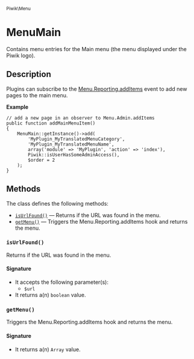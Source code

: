 <small>Piwik\Menu</small>

MenuMain
========

Contains menu entries for the Main menu (the menu displayed under the Piwik logo).

Description
-----------

Plugins can subscribe to the [Menu.Reporting.addItems](#) event to add new pages to
the main menu.

**Example**

    // add a new page in an observer to Menu.Admin.addItems
    public function addMainMenuItem()
    {
        MenuMain::getInstance()->add(
            'MyPlugin_MyTranslatedMenuCategory',
            'MyPlugin_MyTranslatedMenuName',
            array('module' => 'MyPlugin', 'action' => 'index'),
            Piwik::isUserHasSomeAdminAccess(),
            $order = 2
        );
    }


Methods
-------

The class defines the following methods:

- [`isUrlFound()`](#isurlfound) &mdash; Returns if the URL was found in the menu.
- [`getMenu()`](#getmenu) &mdash; Triggers the Menu.Reporting.addItems hook and returns the menu.

<a name="isurlfound" id="isurlfound"></a>
### `isUrlFound()`

Returns if the URL was found in the menu.

#### Signature

- It accepts the following parameter(s):
    - `$url`
- It returns a(n) `boolean` value.

<a name="getmenu" id="getmenu"></a>
### `getMenu()`

Triggers the Menu.Reporting.addItems hook and returns the menu.

#### Signature

- It returns a(n) `Array` value.

